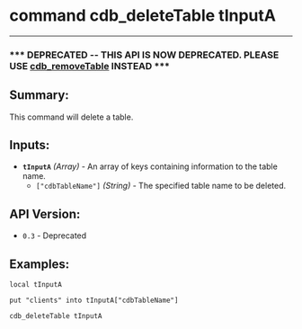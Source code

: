 # command cdb_deleteTable tInputA
---
### *** DEPRECATED -- THIS API IS NOW DEPRECATED. PLEASE USE [cdb_removeTable](./removeTable.md) INSTEAD ***

## Summary:
This command will delete a table.

## Inputs:
* **`tInputA`** *(Array)* - An array of keys containing information to the table name.
    * `["cdbTableName"]` *(String)* - The specified table name to be deleted.

## API Version:
* `0.3` - Deprecated

## Examples:
```
local tInputA

put "clients" into tInputA["cdbTableName"]

cdb_deleteTable tInputA
``` 